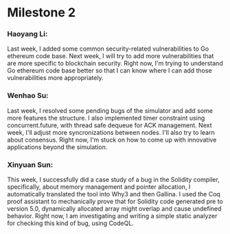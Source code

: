 # Milestone 2


### Haoyang Li: 
Last week, I added some common security-related vulnerabilities to Go ethereum code base. Next week, I will try to add more vulnerabilities that are more specific to blockchain security. Right now, I'm trying to understand Go ethereum code base better so that I can know where I can add those vulnerabilities more appropriately.


### Wenhao Su:
Last week, I resolved some pending bugs of the simulator and add some more features the structure. I also implemented timer 
constraint using concurrent.future, with thread safe dequeue for ACK management. 
Next week, I'll adjust more syncronizations between nodes. I'll also try to learn about consensus. Right now, I'm stuck on how to come up with innovative applications beyond the simulation.

### Xinyuan Sun: 
This week, I successfully did a case study of a bug in the Solidity compiler, specifically, about memory management and pointer allocation, I automatically translated the tool into Why3 and then Gallina. I used the Coq proof assistant to mechanically prove that for Solidity code generated pre to version 5.0, dynamically allocated array might overlap and cause undefined behavior. Right now, I am investigating and writing a simple static analyzer for checking this kind of bug, using CodeQL.
